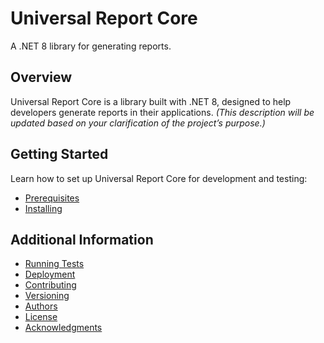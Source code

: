 # Universal Report Core

A .NET 8 library for generating reports.

## Overview

Universal Report Core is a library built with .NET 8, designed to help developers generate reports in their applications. *(This description will be updated based on your clarification of the project’s purpose.)*

## Getting Started

Learn how to set up Universal Report Core for development and testing:

- [Prerequisites](docs/prerequisites.md)
- [Installing](docs/installing.md)

## Additional Information

- [Running Tests](docs/running-tests.md)
- [Deployment](docs/deployment.md)
- [Contributing](docs/contributing.md)
- [Versioning](docs/versioning.md)
- [Authors](docs/authors.md)
- [License](docs/license.md)
- [Acknowledgments](docs/acknowledgments.md)